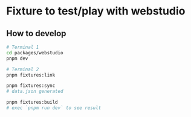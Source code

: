# Fixture to test/play with webstudio

## How to develop

```bash
# Terminal 1
cd packages/webstudio
pnpm dev
```

```bash
# Terminal 2
pnpm fixtures:link

pnpm fixtures:sync
# data.json generated

pnpm fixtures:build
# exec `pnpm run dev` to see result
```
